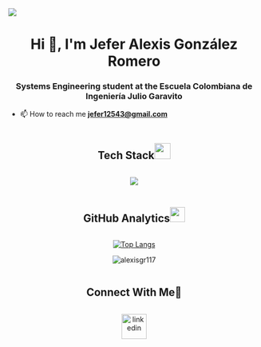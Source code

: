 <img src="https://user-images.githubusercontent.com/73097560/115834477-dbab4500-a447-11eb-908a-139a6edaec5c.gif">
<h1 align="center">Hi 👋, I'm Jefer Alexis González Romero</h1>
<h3 align="center">Systems Engineering student at the Escuela Colombiana de Ingeniería Julio Garavito</h3>

- 📫 How to reach me **jefer12543@gmail.com**

<div align="center">
    <h2 style="display: inline-block">Tech Stack<img src = "https://media2.giphy.com/media/QssGEmpkyEOhBCb7e1/giphy.gif?cid=ecf05e47a0n3gi1bfqntqmob8g9aid1oyj2wr3ds3mg700bl&rid=giphy.gif" width = 32px></h2>
</div>
<p align="center">
    <img src="https://skillicons.dev/icons?i=java,python,javascript,html,css,spring,git,github,azure,docker,redis,mysql,postgres,mongodb,linux,postman,md,idea,pycharm,vscode,eclipse,anaconda,maven,gradle,django,flask,jquery,.net,bootstrap,c#&perline=14" />
</p>
<div align="center">
    <h2 style="display: inline-block">GitHub Analytics<img src="https://media.giphy.com/media/iY8CRBdQXODJSCERIr/giphy.gif" width="30px"></h2>
</div>
<p align="center">
  <a href="https://github.com/AlexisGR117/github-readme-stats">
    <img src="https://github-readme-stats.vercel.app/api/top-langs/?username=AlexisGR117&layout=donut-vertical&theme=darcula" alt="Top Langs">
  </a>
</p>
<p align="center">
    <img align="center" src="https://github-readme-streak-stats.herokuapp.com/?user=alexisgr117&theme=darcula" alt="alexisgr117" />
</p>
<div align="center">
    <h2 style="display: inline-block">Connect With Me🤝</h2>
</div>
<p align="center">
    <a href="https://www.linkedin.com/in/alexisgr117/" target="blank">
        <img align="center" src="https://user-images.githubusercontent.com/88904952/234979284-68c11d7f-1acc-4f0c-ac78-044e1037d7b0.png" alt="linkedin" height="50" width="50" />
    </a>
</p>
